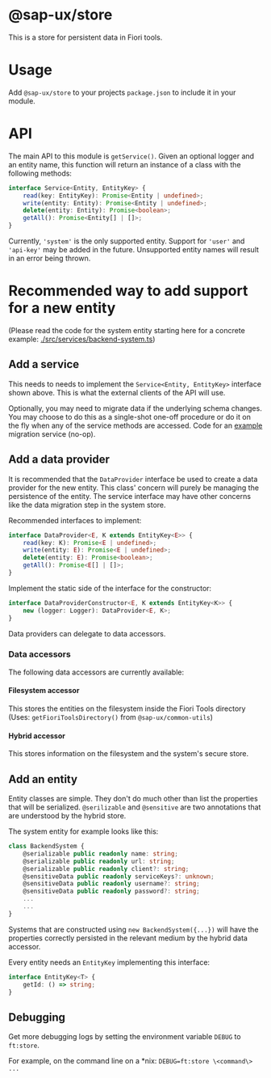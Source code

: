 # @sap-ux/store

This is a store for persistent data in Fiori tools.

# Usage
Add `@sap-ux/store` to your projects `package.json` to include it in your module.

# API

The main API to this module is `getService()`. Given an optional logger and an entity name, this function will return an instance of a class with the following methods:
```typescript
interface Service<Entity, EntityKey> {
    read(key: EntityKey): Promise<Entity | undefined>;
    write(entity: Entity): Promise<Entity | undefined>;
    delete(entity: Entity): Promise<boolean>;
    getAll(): Promise<Entity[] | []>;
}
```

Currently, `'system'` is the only supported entity. Support for `'user'` and `'api-key'` may be added in the future.
Unsupported entity names will result in an error being thrown.

# Recommended way to add support for a new entity

(Please read the code for the system entity starting here for a concrete example: [./src/services/backend-system.ts](./src/services/backend-system.ts))
## Add a service
This needs to needs to implement the `Service<Entity, EntityKey>` interface shown above. This is what the external clients of the API will use.

Optionally, you may need to migrate data if the underlying schema changes. You may choose to do this as a single-shot one-off procedure or do it on the fly when any of the service methods are accessed. Code for an [example](./docs/example-migration-service.md) migration service (no-op).
## Add a data provider
It is recommended that the `DataProvider` interface be used to create a data provider for the new entity. This class' concern will purely be managing the persistence of the entity. The service interface may have other concerns like the data migration step in the system store.

Recommended interfaces to implement:
```typescript
interface DataProvider<E, K extends EntityKey<E>> {
    read(key: K): Promise<E | undefined>;
    write(entity: E): Promise<E | undefined>;
    delete(entity: E): Promise<boolean>;
    getAll(): Promise<E[] | []>;
}
```

Implement the static side of the interface for the constructor:
```typescript
interface DataProviderConstructor<E, K extends EntityKey<K>> {
    new (logger: Logger): DataProvider<E, K>;
}
```

Data providers can delegate to data accessors.

### Data accessors
The following data accessors are currently available:

#### Filesystem accessor

This stores the entities on the filesystem inside the Fiori Tools directory (Uses: `getFioriToolsDirectory()` from `@sap-ux/common-utils`)

#### Hybrid accessor
This stores information on the filesystem and the system's secure store.

## Add an entity

Entity classes are simple. They don't do much other than list the properties that will be serialized. `@serilizable` and `@sensitive` are two annotations that are understood by the hybrid store.

The system entity for example looks like this:
```typescript
class BackendSystem {
    @serializable public readonly name: string;
    @serializable public readonly url: string;
    @serializable public readonly client?: string;
    @sensitiveData public readonly serviceKeys?: unknown;
    @sensitiveData public readonly username?: string;
    @sensitiveData public readonly password?: string;
    ...
    ...
}
```
Systems that are constructed using `new BackendSystem({...})` will have the properties correctly persisted in the relevant medium by the hybrid data accessor.

Every entity needs an `EntityKey` implementing this interface:
```typescript
interface EntityKey<T> {
    getId: () => string;
}
```
## Debugging
Get more debugging logs by setting the environment variable `DEBUG` to `ft:store`.

For example, on the command line on a *nix: `DEBUG=ft:store \<command\> ...`
